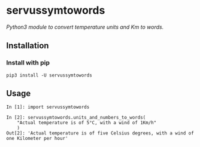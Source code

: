 # servussymtowords
*Python3 module to convert temperature units and Km to words.*

## Installation
### Install with pip
```
pip3 install -U servussymtowords
```

## Usage
```
In [1]: import servussymtowords

In [2]: servussymtowords.units_and_numbers_to_words(
    "Actual temperature is of 5°C, with a wind of 1Km/h"
    )
Out[2]: 'Actual temperature is of five Celsius degrees, with a wind of one Kilometer per hour'
```
